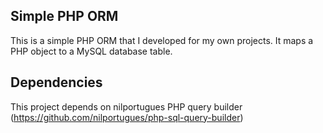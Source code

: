 ## Simple PHP ORM

This is a simple PHP ORM that I developed for my own projects. It maps a PHP object to a MySQL database table. 


## Dependencies 
This project depends on nilportugues PHP query builder (https://github.com/nilportugues/php-sql-query-builder)